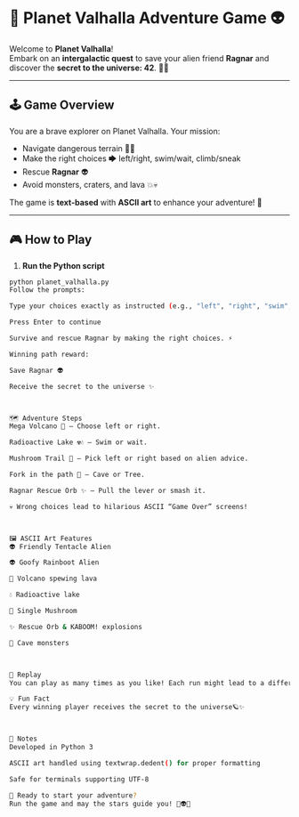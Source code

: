# 🌌 Planet Valhalla Adventure Game 👽

Welcome to **Planet Valhalla**!  
Embark on an **intergalactic quest** to save your alien friend **Ragnar** and discover the **secret to the universe: 42**. 🚀✨

---

## 🕹 Game Overview

You are a brave explorer on Planet Valhalla. Your mission:  
- Navigate dangerous terrain 🌋💧  
- Make the right choices 🡆 left/right, swim/wait, climb/sneak  
- Rescue **Ragnar** 👽  
- Avoid monsters, craters, and lava 💥💀  

The game is **text-based** with **ASCII art** to enhance your adventure! 🎨  

---

## 🎮 How to Play

1. **Run the Python script**  
```bash
python planet_valhalla.py
Follow the prompts:

Type your choices exactly as instructed (e.g., "left", "right", "swim", "wait")

Press Enter to continue

Survive and rescue Ragnar by making the right choices. ⚡

Winning path reward:

Save Ragnar 👽

Receive the secret to the universe ✨



🗺 Adventure Steps
Mega Volcano 🌋 — Choose left or right.

Radioactive Lake ☢💧 — Swim or wait.

Mushroom Trail 🍄 — Pick left or right based on alien advice.

Fork in the path 🌲 — Cave or Tree.

Ragnar Rescue Orb ✨ — Pull the lever or smash it.

💀 Wrong choices lead to hilarious ASCII “Game Over” screens!



🖼 ASCII Art Features
👽 Friendly Tentacle Alien

👽 Goofy Rainboot Alien

🌋 Volcano spewing lava

💧 Radioactive lake

🍄 Single Mushroom

✨ Rescue Orb & KABOOM! explosions

🐉 Cave monsters



🔁 Replay
You can play as many times as you like! Each run might lead to a different path and outcome.

💡 Fun Fact
Every winning player receives the secret to the universe🪐✨



📝 Notes
Developed in Python 3

ASCII art handled using textwrap.dedent() for proper formatting

Safe for terminals supporting UTF-8

🚀 Ready to start your adventure?
Run the game and may the stars guide you! 🌟👽🍄

